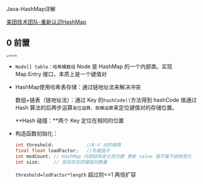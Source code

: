 Java-HashMap详解

[美团技术团队-重新认识HashMap](https://zhuanlan.zhihu.com/p/21673805)



## 0 前置

<img src="https://cdn.jsdelivr.net/gh/flyingchase/Private-Img@master/uPic/GHz4Tn.png" alt="GHz4Tn" style="zoom:40%;" />

- `Node[] table：哈希桶数组` Node 是 HashMap 的一个内部类。实现 Map.Entry 接口，本质上是一个键值对

- HashMap使用哈希表存储：通过链地址法来解决冲突

  数组+链表（链地址法）：通过 Key 的`hashCode()`方法得到 hashCode 值通过 Hash 算法的后两步运算`高位运算、取模运算`来定位键值对的存储位置。

  **Hash 碰撞：**两个 Key 定位在相同的位置







- 构造函数初始化：

  ``` java
  int threshold;			//K-V 对的极限
  final float loadFactor;	//负载因子
  int modCount;	// HashMap 内部结构变化的次数 更新 value 值不属于结构变化
  int size;		// 实际存在的键值对数量
  ```

  `threshold=lodFactor*length` 超过则<<1 两倍扩容

















